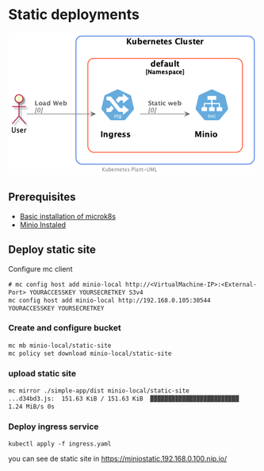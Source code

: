 # Static deployments

![Static website](simple-app.png)

## Prerequisites

- [Basic installation of microk8s](../Microk8s.md)
- [Minio Instaled](install-minio.md)


## Deploy static site

Configure mc client

```shell
# mc config host add minio-local http://<VirtualMachine-IP>:<External-Port> YOURACCESSKEY YOURSECRETKEY S3v4
mc config host add minio-local http://192.168.0.105:30544 YOURACCESSKEY YOURSECRETKEY
```

### Create and configure bucket

```shell
mc mb minio-local/static-site
mc policy set download minio-local/static-site
```

### upload static site 

```shell
mc mirror ./simple-app/dist minio-local/static-site
...d34bd3.js:  151.63 KiB / 151.63 KiB  ▓▓▓▓▓▓▓▓▓▓▓▓▓▓▓▓▓▓▓▓▓▓▓▓▓  1.24 MiB/s 0s
```

### Deploy ingress service

```shell
kubectl apply -f ingress.yaml
```

you can see de static site in
<https://miniostatic.192.168.0.100.nip.io/>
